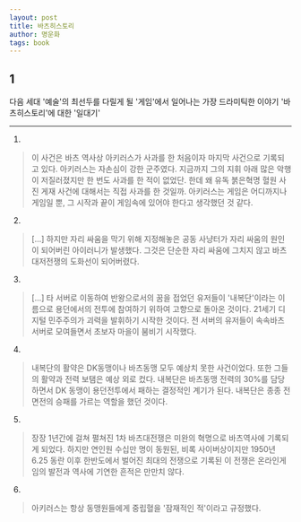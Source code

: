 ```yaml
---
layout: post
title: 바츠히스토리
author: 명운화
tags: book
---
```


## 1
다음 세대 '예술'의 최선두를 다릴게 될 '게임'에서 일어나는 가장 드라미틱한 이야기 '바츠히스토리'에 대한 '일대기'

- - -

1. 
> 이 사건은 바츠 역사상 아키러스가 사과를 한 처음이자 마지막 사건으로 기록되고 있다. 아키러스는 자손심이 강한 군주였다. 지금까지 그의 지휘 아래 많은 악행이 저질러졌지만 한 번도 사과를 한 적이 없었단. 한데 왜 유독 붉은혁명 혈원 사진 게재 사건에 대해서는 직접 사과를 한 것일까. 아키러스는 게임은 어디까지나 게임일 뿐, 그 시작과 끝이 게임속에 있어야 한다고 생각했던 것 같다.

2. 
> [...] 하지만 자리 싸움을 막기 위해 지정해놓은 공동 사냥터가 자리 싸움의 원인이 되어버린 아이러니가 발생했다. 그것은 단순한 자리 싸움에 그치지 않고 바츠대저전쟁의 도화선이 되어버렸다.

3. 
> [...] 타 서버로 이동하여 반왕으로서의 꿈을 접었던 유저들이 '내복단'이라는 이름으로 용던에서의 전투에 참여하기 위하여 고향으로 돌아온 것이다. 21세기 디지털 민주주의가 괴력을 발휘하기 시작한 것이다. 전 서버의 유저들이 속속바츠 서버로 모여들면서 초보자 마을이 붐비기 시작했다.

4. 
> 내복단의 활약은 DK동맹이나 바츠동맹 모두 예상치 못한 사건이었다. 또한 그들의 활약과 전력 보탬은 예상 외로 컸다. 내복단은 바츠동맹 전력의 30%를 담당하면서 DK 동맹이 용던전투에서 패하는 결정적인 계기가 된다. 내복단은 종종 전면전의 승패를 가르는 역할을 했던 것이다.

5. 
> 장장 1년간에 걸쳐 펼쳐진 1차 바츠대전쟁은 미완의 혁명으로 바츠역사에 기록되게 되었다. 하지만 연인원 수십만 명이 동원된, 비록 사이버상이지만 1950년 6.25 동란 이후 한반도에서 벌어진 최대의 전쟁으로 기록된 이 전쟁은 온라인게임의 발전과 역사에 기연한 흔적은 만만치 않다.

6. 
> 아키러스는 항상 동맹원들에게 중립혈을 '잠재적인 적'이라고 규정했다.

 

 

 

 